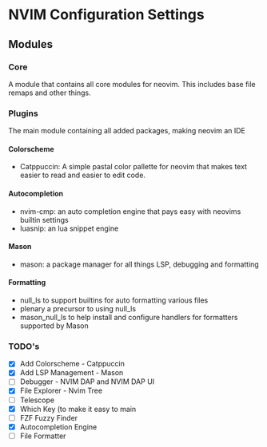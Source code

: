 # NVIM Configuration Settings

## Modules

### Core

A module that contains all core modules for neovim. This includes base file remaps and other things.

### Plugins

The main module containing all added packages, making neovim an IDE

#### Colorscheme

- Catppuccin: A simple pastal color pallette for neovim that makes text easier to read and easier to edit code.

#### Autocompletion

- nvim-cmp: an auto completion engine that pays easy with neovims builtin settings
- luasnip: an lua snippet engine

#### Mason

- mason: a package manager for all things LSP, debugging and formatting

#### Formatting

- null_ls to support builtins for auto formatting various files
- plenary a precursor to using null_ls
- mason_null_ls to help install and configure handlers for formatters supported by Mason

### TODO's

- [x] Add Colorscheme - Catppuccin
- [x] Add LSP Management - Mason
- [ ] Debugger - NVIM DAP and NVIM DAP UI
- [x] File Explorer - Nvim Tree
- [ ] Telescope
- [x] Which Key (to make it easy to main
- [ ] FZF Fuzzy Finder
- [x] Autocompletion Engine
- [ ] File Formatter
